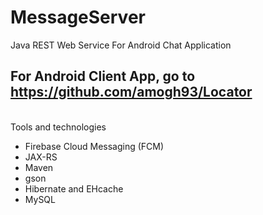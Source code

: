 # MessageServer
Java REST Web Service For Android Chat Application<br />
## For Android Client App, go to https://github.com/amogh93/Locator
<br />Tools and technologies<br />
<ul>
  <li>Firebase Cloud Messaging (FCM)</li>
  <li>JAX-RS</li>
  <li>Maven</li>
  <li>gson</li>
  <li>Hibernate and EHcache</li>
  <li>MySQL</li>
</ul>
